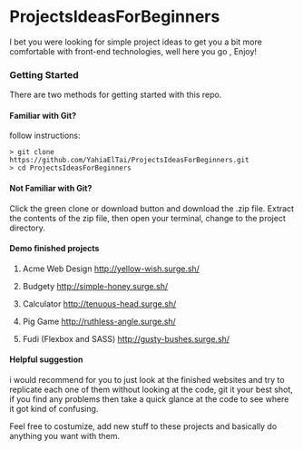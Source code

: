 # ProjectsIdeasForBeginners

I bet you were looking for simple project ideas to get you a bit more comfortable with front-end technologies, well here you go , Enjoy!

### Getting Started

There are two methods for getting started with this repo.

#### Familiar with Git?

follow instructions:

```
> git clone https://github.com/YahiaElTai/ProjectsIdeasForBeginners.git
> cd ProjectsIdeasForBeginners
```

#### Not Familiar with Git?

Click the green clone or download button and download the .zip file. Extract the contents of the zip file, then open your terminal, change to the project directory.

#### Demo finished projects

1. Acme Web Design http://yellow-wish.surge.sh/

2. Budgety http://simple-honey.surge.sh/

3. Calculator http://tenuous-head.surge.sh/

4. Pig Game http://ruthless-angle.surge.sh/

5. Fudi (Flexbox and SASS) http://gusty-bushes.surge.sh/

#### Helpful suggestion

i would recommend for you to just look at the finished websites and try to replicate each one of them without looking at the code, git it your best shot,
if you find any problems then take a quick glance at the code to see where it got kind of confusing.

Feel free to costumize, add new stuff to these projects and basically do anything you want with them.
